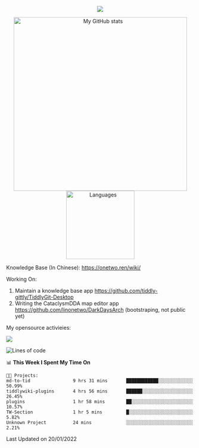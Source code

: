<a href="https://github.com/linonetwo">
    <p align="center">
        <img src="https://github-profile-trophy.vercel.app/?username=linonetwo&column=7&theme=onedark"/>
    </p>
</a>
<a align="center" href="https://github.com/linonetwo">
  <p align="center">
    <img src="https://github-readme-stats.vercel.app/api?username=linonetwo&show_icons=true&count_private=true" alt="My GitHub stats" width="465"/>
    <img src="https://github-readme-stats.vercel.app/api/top-langs/?username=linonetwo&layout=compact&langs_count=10" alt="Languages" height="183">
  </p>
</a>

Knowledge Base (In Chinese): https://onetwo.ren/wiki/

Working On: 

1. Maintain a knowledge base app https://github.com/tiddly-gittly/TiddlyGit-Desktop
1. Writing the CataclysmDDA map editor app https://github.com/linonetwo/DarkDaysArch (bootstraping, not public yet)

My opensource activieies:

![](https://visitor-badge.glitch.me/badge?page_id=linonetwo.linonetwo)

<!--START_SECTION:waka-->
![Lines of code](https://img.shields.io/badge/From%20Hello%20World%20I%27ve%20Written-2%20Million%20lines%20of%20code-blue)

📊 **This Week I Spent My Time On** 

```text
🐱‍💻 Projects: 
md-to-tid                9 hrs 31 mins       ████████████░░░░░░░░░░░░░   50.99% 
tiddlywiki-plugins       4 hrs 56 mins       ██████░░░░░░░░░░░░░░░░░░░   26.45% 
plugins                  1 hr 58 mins        ██░░░░░░░░░░░░░░░░░░░░░░░   10.57% 
TW-Section               1 hr 5 mins         █░░░░░░░░░░░░░░░░░░░░░░░░   5.82% 
Unknown Project          24 mins             ░░░░░░░░░░░░░░░░░░░░░░░░░   2.21%

```


 Last Updated on 20/01/2022
<!--END_SECTION:waka-->
